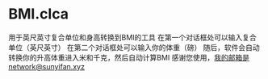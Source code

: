 # BMI.clca
用于英尺英寸复合单位和身高转换到BMI的工具
在第一个对话框处可以输入复合单位（英尺英寸）
在第二个对话框处可以输入你的体重（磅）
随后，软件会自动转换你的升高体重进入米和千克，然后自动计算BMI
感谢您使用，我的邮箱是network@sunyifan.xyz
